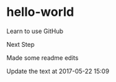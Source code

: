 hello-world
===========

Learn to use GitHub

Next Step


Made some readme edits

Update the text at 2017-05-22 15:09
